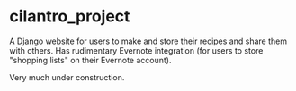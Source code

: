 # cilantro_project
A Django website for users to make and store their recipes and share them with others. Has rudimentary Evernote integration (for users to store "shopping lists" on their Evernote account).

Very much under construction.


